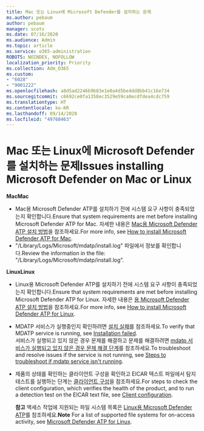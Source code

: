 ```yaml
---
title: Mac 또는 Linux에 Microsoft Defender를 설치하는 문제
ms.author: pebaum
author: pebaum
manager: scotv
ms.date: 07/16/2020
ms.audience: Admin
ms.topic: article
ms.service: o365-administration
ROBOTS: NOINDEX, NOFOLLOW
localization_priority: Priority
ms.collection: Adm_O365
ms.custom:
- "6028"
- "9001222"
ms.openlocfilehash: a8d5ad2246b9b83e1e0a4d5be4dd8bb41c16e734
ms.sourcegitcommit: c6692ce0fa1358ec3529e59ca0ecdfdea4cdc759
ms.translationtype: HT
ms.contentlocale: ko-KR
ms.lasthandoff: 09/14/2020
ms.locfileid: "49768463"
---
```

# <a name="issues-installing-microsoft-defender-on-mac-or-linux"></a><span data-ttu-id="bde0f-102">Mac 또는 Linux에 Microsoft Defender를 설치하는 문제</span><span class="sxs-lookup"><span data-stu-id="bde0f-102">Issues installing Microsoft Defender on Mac or Linux</span></span>

<span data-ttu-id="bde0f-103">**Mac**</span><span class="sxs-lookup"><span data-stu-id="bde0f-103">**Mac**</span></span>

- <span data-ttu-id="bde0f-104">Mac용 Microsoft Defender ATP를 설치하기 전에 시스템 요구 사항이 충족되었는지 확인합니다.</span><span class="sxs-lookup"><span data-stu-id="bde0f-104">Ensure that system requirements are met before installing Microsoft Defender ATP for Mac.</span></span> <span data-ttu-id="bde0f-105">자세한 내용은 [Mac용 Microsoft Defender ATP 설치 방법](https://docs.microsoft.com/windows/security/threat-protection/microsoft-defender-atp/microsoft-defender-atp-mac#how-to-install-microsoft-defender-atp-for-mac)을 참조하세요.</span><span class="sxs-lookup"><span data-stu-id="bde0f-105">For more info, see [How to install Microsoft Defender ATP for Mac](https://docs.microsoft.com/windows/security/threat-protection/microsoft-defender-atp/microsoft-defender-atp-mac#how-to-install-microsoft-defender-atp-for-mac).</span></span>  
- <span data-ttu-id="bde0f-106">"/Library/Logs/Microsoft/mdatp/install.log" 파일에서 정보를 확인합니다.</span><span class="sxs-lookup"><span data-stu-id="bde0f-106">Review the information in the file: "/Library/Logs/Microsoft/mdatp/install.log".</span></span>

<span data-ttu-id="bde0f-107">**Linux**</span><span class="sxs-lookup"><span data-stu-id="bde0f-107">**Linux**</span></span>

- <span data-ttu-id="bde0f-108">Linux용 Microsoft Defender ATP를 설치하기 전에 시스템 요구 사항이 충족되었는지 확인합니다.</span><span class="sxs-lookup"><span data-stu-id="bde0f-108">Ensure that system requirements are met before installing Microsoft Defender ATP for Linux.</span></span> <span data-ttu-id="bde0f-109">자세한 내용은 [용 Microsoft Defender ATP 설치 방법](https://docs.microsoft.com/windows/security/threat-protection/microsoft-defender-atp/microsoft-defender-atp-linux#system-requirements)을 참조하세요.</span><span class="sxs-lookup"><span data-stu-id="bde0f-109">For more info, see [How to install Microsoft Defender ATP for Linux](https://docs.microsoft.com/windows/security/threat-protection/microsoft-defender-atp/microsoft-defender-atp-linux#system-requirements).</span></span> 
- <span data-ttu-id="bde0f-110">MDATP 서비스가 실행중인지 확인하려면 [설치 실패](https://docs.microsoft.com/windows/security/threat-protection/microsoft-defender-atp/linux-support-install#installation-failed)를 참조하세요.</span><span class="sxs-lookup"><span data-stu-id="bde0f-110">To verify that MDATP service is running, see [Installation failed](https://docs.microsoft.com/windows/security/threat-protection/microsoft-defender-atp/linux-support-install#installation-failed).</span></span>  
    <span data-ttu-id="bde0f-111">서비스가 실행되고 있지 않은 경우 문제를 해결하고 문제를 해결하려면 [mdatp 서비스가 실행되고 있지 않은 경우 문제 해결 단계](https://docs.microsoft.com/windows/security/threat-protection/microsoft-defender-atp/linux-support-install#steps-to-troubleshoot-if-mdatp-service-isnt-running)를 참조하세요.</span><span class="sxs-lookup"><span data-stu-id="bde0f-111">To troubleshoot and resolve issues if the service is not running, see [Steps to troubleshoot if mdatp service isn't running](https://docs.microsoft.com/windows/security/threat-protection/microsoft-defender-atp/linux-support-install#steps-to-troubleshoot-if-mdatp-service-isnt-running).</span></span>
- <span data-ttu-id="bde0f-112">제품의 상태를 확인하는 클라이언트 구성을 확인하고 EICAR 텍스트 파일에서 탐지 테스트를 실행하는 단계는 [클라이언트 구성](https://docs.microsoft.com/windows/security/threat-protection/microsoft-defender-atp/linux-install-manually#client-configuration)을 참조하세요.</span><span class="sxs-lookup"><span data-stu-id="bde0f-112">For steps to check the client configuration, which verifies the health of the product, and to run a detection test on the EICAR text file, see [Client configuration](https://docs.microsoft.com/windows/security/threat-protection/microsoft-defender-atp/linux-install-manually#client-configuration).</span></span>  

    <span data-ttu-id="bde0f-113">**참고** 액세스 작업에 지원되는 파일 시스템 목록은 [ Linux용 Microsoft Defender ATP](https://docs.microsoft.com/windows/security/threat-protection/microsoft-defender-atp/microsoft-defender-atp-linux#system-requirements)를 참조하세요.</span><span class="sxs-lookup"><span data-stu-id="bde0f-113">**Note** For a list of supported file systems for on-access activity, see [Microsoft Defender ATP for Linux](https://docs.microsoft.com/windows/security/threat-protection/microsoft-defender-atp/microsoft-defender-atp-linux#system-requirements).</span></span>